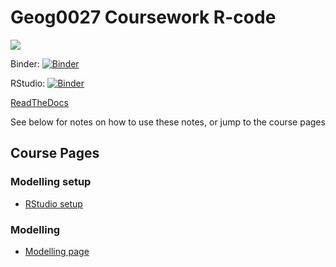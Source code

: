 # Geog0027 Coursework R-code

![](docs/images/class_movie4.gif)

Binder: [![Binder](https://mybinder.org/badge_logo.svg)](https://mybinder.org/v2/gh/profLewis/GEOG0027_Coursework.git/R-code)

RStudio: [![Binder](http://mybinder.org/badge_logo.svg)](http://mybinder.org/v2/gh/profLewis/GEOG0027_Coursework.git/R-code?urlpath=rstudio)


[ReadTheDocs](https://geog0027-coursework.readthedocs.io/en/latest/)

See below for notes on how to use these notes, or jump to the course pages

## Course Pages

### Modelling setup
* [RStudio setup](docs/Rsetup.ipynb)

### Modelling
* [Modelling page](docs/2021_UrbanModel.ipynb)
